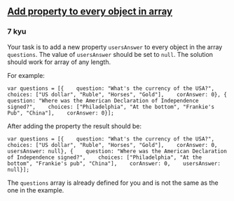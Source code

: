 <h2><a href=https://www.codewars.com/kata/54e8c3e89e2ae6f4900005a1/train/javascript target="_blank">Add property to every object in array </a></h2><h3>7 kyu</h3><p>Your task is to add a new property <code>usersAnswer</code> to every object in the array <code>questions</code>. The value of <code>usersAnswer</code> should be set to <code>null</code>. The solution should work for array of any length. </p><p>For example: </p><pre><code class="language-javascript"><span class="cm-keyword">var</span> <span class="cm-def">questions</span> <span class="cm-operator">=</span> [{    <span class="cm-property">question</span>: <span class="cm-string">"What's the currency of the USA?"</span>,    <span class="cm-property">choices</span>: [<span class="cm-string">"US dollar"</span>, <span class="cm-string">"Ruble"</span>, <span class="cm-string">"Horses"</span>, <span class="cm-string">"Gold"</span>],    <span class="cm-property">corAnswer</span>: <span class="cm-number">0</span>}, {    <span class="cm-property">question</span>: <span class="cm-string">"Where was the American Declaration of Independence signed?"</span>,    <span class="cm-property">choices</span>: [<span class="cm-string">"Philadelphia"</span>, <span class="cm-string">"At the bottom"</span>, <span class="cm-string">"Frankie's Pub"</span>, <span class="cm-string">"China"</span>],    <span class="cm-property">corAnswer</span>: <span class="cm-number">0</span>}];</code></pre><p>After adding the property the result should be:</p><pre><code class="language-javascript"><span class="cm-keyword">var</span> <span class="cm-def">questions</span> <span class="cm-operator">=</span> [{    <span class="cm-property">question</span>: <span class="cm-string">"What's the currency of the USA?"</span>,    <span class="cm-property">choices</span>: [<span class="cm-string">"US dollar"</span>, <span class="cm-string">"Ruble"</span>, <span class="cm-string">"Horses"</span>, <span class="cm-string">"Gold"</span>],    <span class="cm-property">corAnswer</span>: <span class="cm-number">0</span>,    <span class="cm-property">usersAnswer</span>: <span class="cm-atom">null</span>}, {    <span class="cm-property">question</span>: <span class="cm-string">"Where was the American Declaration of Independence signed?"</span>,    <span class="cm-property">choices</span>: [<span class="cm-string">"Philadelphia"</span>, <span class="cm-string">"At the bottom"</span>, <span class="cm-string">"Frankie's pub"</span>, <span class="cm-string">"China"</span>],    <span class="cm-property">corAnswer</span>: <span class="cm-number">0</span>,    <span class="cm-property">usersAnswer</span>: <span class="cm-atom">null</span>}];</code></pre><p>The <code>questions</code> array is already defined for you and is not the same as the one in the example.  </p>